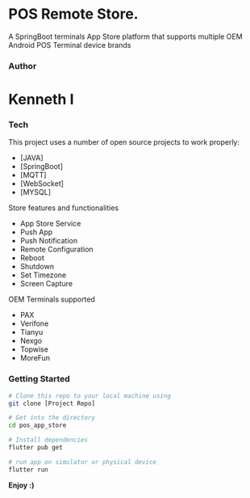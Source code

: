 # POS Remote Store.
A SpringBoot terminals App Store platform that supports multiple OEM Android POS Terminal device brands 

### Author
# Kenneth I

### Tech

This project uses a number of open source projects to work properly:

* [JAVA]
* [SpringBoot]
* [MQTT]
* [WebSocket]
* [MYSQL]

Store features and functionalities
* App Store Service
* Push App
* Push Notification
* Remote Configuration
* Reboot
* Shutdown
* Set Timezone
* Screen Capture

OEM Terminals supported
* PAX
* Verifone
* Tianyu
* Nexgo
* Topwise
* MoreFun

### Getting Started

``` sh
# Clone this repo to your local machine using
git clone [Project Repo]

# Get into the directory
cd pos_app_store

# Install dependencies
flutter pub get

# run app on simulator or physical device
flutter run
```

**Enjoy :)**
